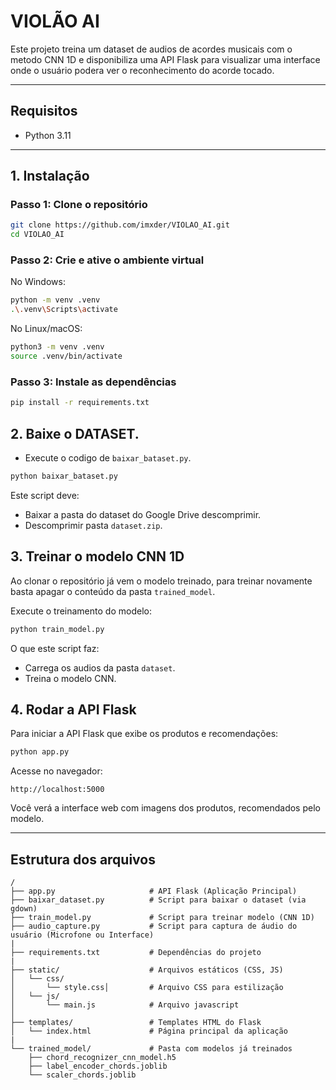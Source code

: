 
# VIOLÃO AI

Este projeto treina um dataset de audios de acordes musicais com o metodo CNN 1D e disponibiliza uma API Flask para visualizar uma interface onde o usuário podera ver o reconhecimento do acorde tocado.

---

## Requisitos

- Python 3.11

---

## 1. Instalação

### Passo 1: Clone o repositório

```bash
git clone https://github.com/imxder/VIOLAO_AI.git
cd VIOLAO_AI
```

### Passo 2: Crie e ative o ambiente virtual

No Windows:

```bash
python -m venv .venv
.\.venv\Scripts\activate
```

No Linux/macOS:

```bash
python3 -m venv .venv
source .venv/bin/activate
```

### Passo 3: Instale as dependências

```bash
pip install -r requirements.txt
```

## 2. Baixe o DATASET.

- Execute o codigo de `baixar_bataset.py`.

```bash
python baixar_bataset.py
```

Este script deve:

- Baixar a pasta do dataset do Google Drive descomprimir.
- Descomprimir pasta `dataset.zip`.

## 3. Treinar o modelo CNN 1D

Ao clonar o repositório já vem o modelo treinado,
para treinar novamente basta apagar o conteúdo da pasta `trained_model`.

Execute o treinamento do modelo:

```bash
python train_model.py
```

O que este script faz:

- Carrega os audios da pasta `dataset`.
- Treina o modelo CNN.

## 4. Rodar a API Flask

Para iniciar a API Flask que exibe os produtos e recomendações:

```bash
python app.py
```

Acesse no navegador:

```
http://localhost:5000
```

Você verá a interface web com imagens dos produtos, recomendados pelo modelo.

---

## Estrutura dos arquivos
```
/
├── app.py                     # API Flask (Aplicação Principal)
├── baixar_dataset.py          # Script para baixar o dataset (via gdown)
├── train_model.py             # Script para treinar modelo (CNN 1D)
├── audio_capture.py           # Script para captura de áudio do usuário (Microfone ou Interface)
|
├── requirements.txt           # Dependências do projeto
|
├── static/                    # Arquivos estáticos (CSS, JS)
│   └── css/                   
│       └── style.css│         # Arquivo CSS para estilização  
│   └── js/                   
│       └── main.js            # Arquivo javascript
│
├── templates/                 # Templates HTML do Flask
│   └── index.html             # Página principal da aplicação
|
└── trained_model/             # Pasta com modelos já treinados
    ├── chord_recognizer_cnn_model.h5
    ├── label_encoder_chords.joblib
    └── scaler_chords.joblib
```
